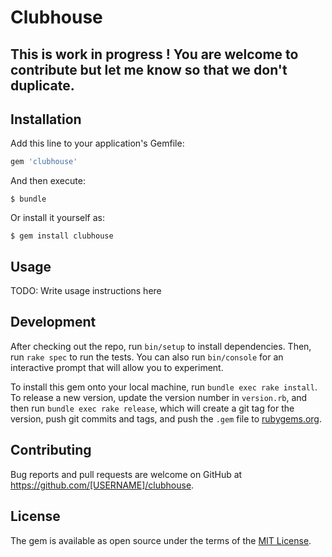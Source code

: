 # Clubhouse

## This is work in progress ! You are welcome to contribute but let me know so that we don't duplicate.

## Installation

Add this line to your application's Gemfile:

```ruby
gem 'clubhouse'
```

And then execute:

    $ bundle

Or install it yourself as:

    $ gem install clubhouse

## Usage

TODO: Write usage instructions here

## Development

After checking out the repo, run `bin/setup` to install dependencies. Then, run `rake spec` to run the tests. You can also run `bin/console` for an interactive prompt that will allow you to experiment.

To install this gem onto your local machine, run `bundle exec rake install`. To release a new version, update the version number in `version.rb`, and then run `bundle exec rake release`, which will create a git tag for the version, push git commits and tags, and push the `.gem` file to [rubygems.org](https://rubygems.org).

## Contributing

Bug reports and pull requests are welcome on GitHub at https://github.com/[USERNAME]/clubhouse.


## License

The gem is available as open source under the terms of the [MIT License](http://opensource.org/licenses/MIT).

